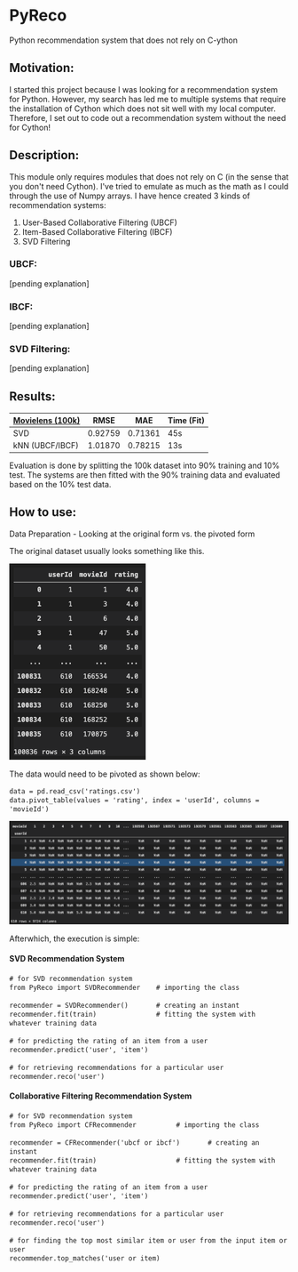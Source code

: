 # PyReco
Python recommendation system that does not rely on C-ython

## Motivation:
I started this project because I was looking for a recommendation system for Python. However, my search has led me to multiple systems that require the installation of Cython which does not sit well with my local computer. Therefore, I set out to code out a recommendation system without the need for Cython! 

## Description:
This module only requires modules that does not rely on C (in the sense that you don't need Cython). I've tried to emulate as much as the math as I could through the use of Numpy arrays. I have hence created 3 kinds of recommendation systems:
 
1. User-Based Collaborative Filtering (UBCF)
2. Item-Based Collaborative Filtering (IBCF)
3. SVD Filtering

### UBCF:
[pending explanation]


### IBCF:
[pending explanation]


### SVD Filtering:
[pending explanation]

## Results:
[Movielens (100k)](https://grouplens.org/datasets/movielens/100k/)|RMSE|MAE|Time (Fit)
-|-|-|-
SVD|0.92759|0.71361|45s
kNN (UBCF/IBCF)|1.01870|0.78215|13s

Evaluation is done by splitting the 100k dataset into 90% training and 10% test. The systems are then fitted with the 90% training data and evaluated based on the 10% test data.

## How to use:

Data Preparation - Looking at the original form vs. the pivoted form

The original dataset usually looks something like this. 

![Original](https://github.com/jaotheboss/PyReco/blob/master/Original%20Data.png)

The data would need to be pivoted as shown below:
```
data = pd.read_csv('ratings.csv')
data.pivot_table(values = 'rating', index = 'userId', columns = 'movieId')
```

![Pivoted](https://github.com/jaotheboss/PyReco/blob/master/Pivoted%20Data.png)

Afterwhich, the execution is simple:

#### SVD Recommendation System
```
# for SVD recommendation system
from PyReco import SVDRecommender    # importing the class

recommender = SVDRecommender()       # creating an instant
recommender.fit(train)               # fitting the system with whatever training data

# for predicting the rating of an item from a user
recommender.predict('user', 'item')  

# for retrieving recommendations for a particular user
recommender.reco('user')
```

#### Collaborative Filtering Recommendation System
```
# for SVD recommendation system
from PyReco import CFRecommender          # importing the class

recommender = CFRecommender('ubcf or ibcf')       # creating an instant
recommender.fit(train)                    # fitting the system with whatever training data

# for predicting the rating of an item from a user
recommender.predict('user', 'item')  

# for retrieving recommendations for a particular user
recommender.reco('user')

# for finding the top most similar item or user from the input item or user
recommender.top_matches('user or item)
```
